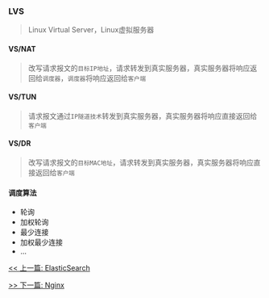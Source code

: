 ### LVS

> Linux Virtual Server，Linux虚拟服务器

#### VS/NAT

> 改写请求报文的`目标IP地址`，请求转发到真实服务器，真实服务器将响应返回给`调度器`，`调度器`将响应返回给`客户端`

#### VS/TUN

> 请求报文通过`IP隧道技术`转发到真实服务器，真实服务器将响应直接返回给`客户端`

#### VS/DR

> 改写请求报文的`目标MAC地址`，请求转发到真实服务器，真实服务器将响应直接返回给`客户端`

#### 调度算法

* 轮询
* 加权轮询
* 最少连接
* 加权最少连接
* ...


[<< 上一篇: ElasticSearch](11-中间件/ElasticSearch.md)

[>> 下一篇: Nginx](11-中间件/Nginx.md)
